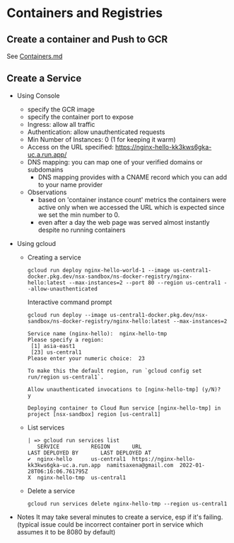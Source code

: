 # Containers and Registries

## Create a container and Push to GCR
   See [Containers.md](Containers.md)

## Create a Service
  * Using Console
    * specify the GCR image
    * specify the container port to expose
    * Ingress: allow all traffic
    * Authentication: allow unauthenticated requests
    * Min Number of Instances: 0 (1 for keeping it warm)
    * Access on the URL specified: https://nginx-hello-kk3kws6gka-uc.a.run.app/
    * DNS mapping: you can map one of your verified domains or subdomains
      * DNS mapping provides with a CNAME record which you can add to your name provider
    * Observations
      * based on 'container instance count'  metrics the containers were active only when we accessed the URL which is expected since we set the min number to 0.
      * even after a day the web page was served almost instantly despite no running containers
  * Using gcloud
    * Creating a service
      ```
      gcloud run deploy nginx-hello-world-1 --image us-central1-docker.pkg.dev/nsx-sandbox/ns-docker-registry/nginx-hello:latest --max-instances=2 --port 80 --region us-central1 --allow-unauthenticated
      ```

      Interactive command prompt
      ```
      gcloud run deploy --image us-central1-docker.pkg.dev/nsx-sandbox/ns-docker-registry/nginx-hello:latest --max-instances=2
      
      Service name (nginx-hello):  nginx-hello-tmp
      Please specify a region:
       [1] asia-east1
       [23] us-central1
      Please enter your numeric choice:  23

      To make this the default region, run `gcloud config set run/region us-central1`.

      Allow unauthenticated invocations to [nginx-hello-tmp] (y/N)?  y

      Deploying container to Cloud Run service [nginx-hello-tmp] in project [nsx-sandbox] region [us-central1]
      ```    
    * List services
      ```
      | => gcloud run services list
         SERVICE          REGION       URL                                          LAST DEPLOYED BY       LAST DEPLOYED AT
      ✔  nginx-hello      us-central1  https://nginx-hello-kk3kws6gka-uc.a.run.app  namitsaxena@gmail.com  2022-01-28T06:16:06.761795Z
      X  nginx-hello-tmp  us-central1
      ```
    * Delete a service
      ```
      gcloud run services delete nginx-hello-tmp --region us-central1
      ```  

  * Notes
    It may take several minutes to create a service, esp if it's failing. (typical issue could be incorrect container port in service which assumes it to be 8080 by default)